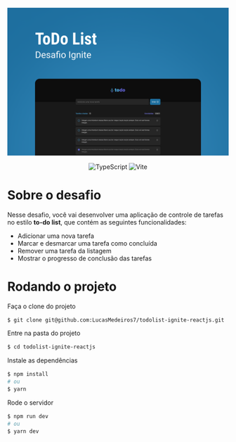 <p align="center"> 
  <img width="600" src="./public/Capa.png" alt="layout do projeto"> 
</p>

<p align="center" style="margin-top: 18px> 

![React](https://img.shields.io/badge/react-%2320232a.svg?style=for-the-badge&logo=react&logoColor=%2361DAFB)
![TypeScript](https://img.shields.io/badge/typescript-%23007ACC.svg?style=for-the-badge&logo=typescript&logoColor=white)
![Vite](https://img.shields.io/badge/vite-%23646CFF.svg?style=for-the-badge&logo=vite&logoColor=white)
</p>


# Sobre o desafio

Nesse desafio, você vai desenvolver uma aplicação de controle de tarefas no estilo **to-do list**, que contém as seguintes funcionalidades:

- Adicionar uma nova tarefa
- Marcar e desmarcar uma tarefa como concluída
- Remover uma tarefa da listagem
- Mostrar o progresso de conclusão das tarefas

# Rodando o projeto

Faça o clone do projeto
```bash
$ git clone git@github.com:LucasMedeiros7/todolist-ignite-reactjs.git
```
Entre na pasta do projeto
```bash
$ cd todolist-ignite-reactjs
```
Instale as dependências
```bash
$ npm install 
# ou
$ yarn
```
Rode o servidor
```bash
$ npm run dev
# ou
$ yarn dev
```
